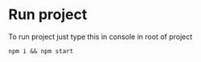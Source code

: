 # Run project
To run project just type this in console in root of project
```
npm i && npm start
```